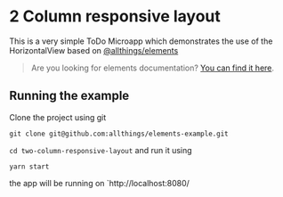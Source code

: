 # 2 Column responsive layout

This is a very simple ToDo Microapp which demonstrates the use of the HorizontalView based on [@allthings/elements](https://github.com/allthings/elements/blob/master/src/behaviour/HorizontalView.jsx)

> Are you looking for elements documentation? [You can find it here](https://developers.allthings.me/elements/reference/behaviour/horizontalView.html).

## Running the example

Clone the project using git

`git clone git@github.com:allthings/elements-example.git`

`cd two-column-responsive-layout` and run it using

`yarn start`

the app will be running on `http://localhost:8080/
